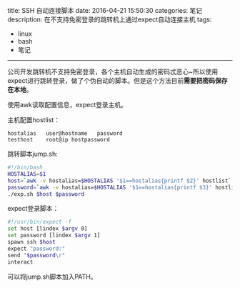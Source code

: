 title: SSH 自动连接脚本
date: 2016-04-21 15:50:30
categories: 笔记
description: 在不支持免密登录的跳转机上通过expect自动连接主机
tags:
- linux
- bash
- 笔记
---

公司开发跳转机不支持免密登录，各个主机自动生成的密码忒恶心~所以使用expect进行跳转登录，做了个伪自动的脚本。但是这个方法目前**需要把密码保存在本地**。

使用awk读取配置信息，expect登录主机。

主机配置hostlist：

```text
hostalias	user@hostname	password
testhost	root@ip	hostpassword
```

跳转脚本jump.sh:

```bash
#!/bin/bash
HOSTALIAS=$1
host=`awk -v hostalias=$HOSTALIAS '$1==hostalias{printf $2}' hostlist`
password=`awk -v hostalias=$HOSTALIAS '$1==hostalias{printf $3}' hostlist`
./exp.sh $host $password
```

expect登录脚本：

```bash
#!/usr/bin/expect -f
set host [lindex $argv 0]
set password [lindex $argv 1]
spawn ssh $host
expect "password:"
send "$password\r"
interact
```

可以将jump.sh脚本加入PATH。

